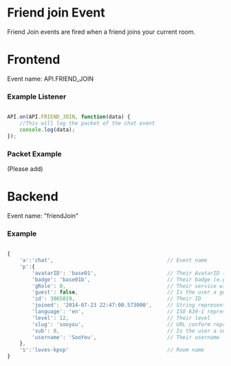 # Friend join Event

Friend Join events are fired when a friend joins your current room.

# Frontend

Event name: API.FRIEND_JOIN

### Example Listener

```js

API.on(API.FRIEND_JOIN, function(data) {
    //This will log the packet of the chat event
    console.log(data);
});

```

### Packet Example

(Please add)

# Backend

Event name: "friendJoin"

### Example
```js

{
    'a':'chat',                                     // Event name
    'p':{                                   
        'avatarID': 'base01',                       // Their AvatarID (e.g.: 'base01')
        'badge': 'base01b',                         // Their badge (e.g.: '80sb01')
        'gRole': 0,                                 // Their service wide role (0 = None; 3 = Brand Ambassador (BA); 5 = Admin)
        'guest': false,                             // Is the user a guest?
        'id': 3865819,                              // Their ID
        'joined': '2014-07-23 22:47:00.573000',     // String representation of the time they joined plug (e.g.: '2014-07-23 22:47:00.573000')
        'language': 'en',                           // ISO 639-1 representation of their used language
        'level': 12,                                // Their level
        'slug': 'sooyou',                           // URL conform representation of their name (also used for the profile page)
        'sub': 0,                                   // Is the user a subscriber? (0 = false; 1 = true)
        'username': 'SooYou',                       // Their username
    },
    's':'loves-kpop'                                // Room name
}
```